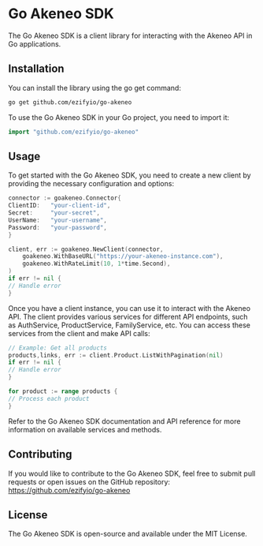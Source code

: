 # Go Akeneo SDK

The Go Akeneo SDK is a client library for interacting with the Akeneo API in Go applications.

## Installation
You can install the library using the go get command:
```bash
go get github.com/ezifyio/go-akeneo
```

To use the Go Akeneo SDK in your Go project, you need to import it:

```go
import "github.com/ezifyio/go-akeneo"
```

## Usage

To get started with the Go Akeneo SDK, you need to create a new client by providing the necessary configuration and options:

```go
connector := goakeneo.Connector{
ClientID:   "your-client-id",
Secret:     "your-secret",
UserName:   "your-username",
Password:   "your-password",
}

client, err := goakeneo.NewClient(connector,
	goakeneo.WithBaseURL("https://your-akeneo-instance.com"),
	goakeneo.WithRateLimit(10, 1*time.Second),
)
if err != nil {
// Handle error
}
```

Once you have a client instance, you can use it to interact with the Akeneo API. The client provides various services for different API endpoints, such as AuthService, ProductService, FamilyService, etc. You can access these services from the client and make API calls:

```go
// Example: Get all products
products,links, err := client.Product.ListWithPagination(nil)
if err != nil {
// Handle error
}

for product := range products {
// Process each product
}
```


Refer to the Go Akeneo SDK documentation and API reference for more information on available services and methods.

## Contributing
If you would like to contribute to the Go Akeneo SDK, feel free to submit pull requests or open issues on the GitHub repository: https://github.com/ezifyio/go-akeneo

## License
The Go Akeneo SDK is open-source and available under the MIT License.